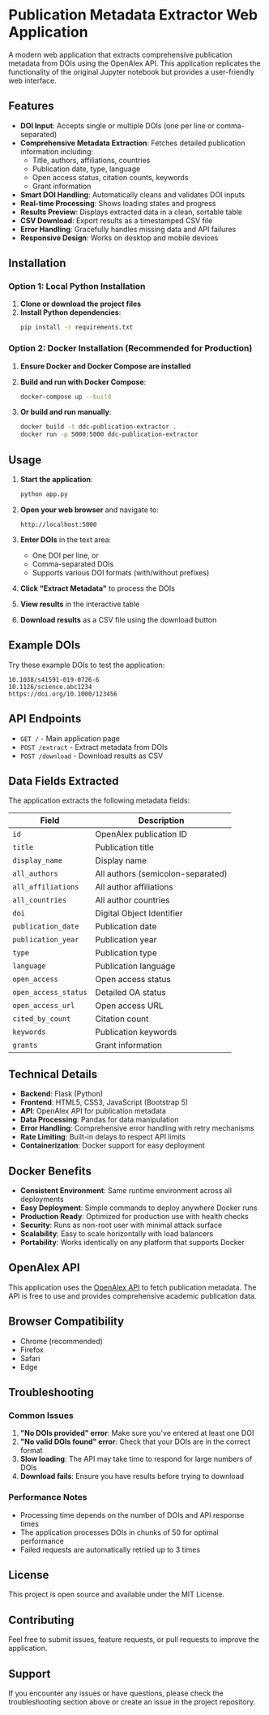 # Publication Metadata Extractor Web Application

A modern web application that extracts comprehensive publication metadata from DOIs using the OpenAlex API. This application replicates the functionality of the original Jupyter notebook but provides a user-friendly web interface.

## Features

- **DOI Input**: Accepts single or multiple DOIs (one per line or comma-separated)
- **Comprehensive Metadata Extraction**: Fetches detailed publication information including:
  - Title, authors, affiliations, countries
  - Publication date, type, language
  - Open access status, citation counts, keywords
  - Grant information
- **Smart DOI Handling**: Automatically cleans and validates DOI inputs
- **Real-time Processing**: Shows loading states and progress
- **Results Preview**: Displays extracted data in a clean, sortable table
- **CSV Download**: Export results as a timestamped CSV file
- **Error Handling**: Gracefully handles missing data and API failures
- **Responsive Design**: Works on desktop and mobile devices

## Installation

### Option 1: Local Python Installation

1. **Clone or download the project files**
2. **Install Python dependencies**:
   ```bash
   pip install -r requirements.txt
   ```

### Option 2: Docker Installation (Recommended for Production)

1. **Ensure Docker and Docker Compose are installed**
2. **Build and run with Docker Compose**:
   ```bash
   docker-compose up --build
   ```

3. **Or build and run manually**:
   ```bash
   docker build -t ddc-publication-extractor .
   docker run -p 5000:5000 ddc-publication-extractor
   ```

## Usage

1. **Start the application**:
   ```bash
   python app.py
   ```

2. **Open your web browser** and navigate to:
   ```
   http://localhost:5000
   ```

3. **Enter DOIs** in the text area:
   - One DOI per line, or
   - Comma-separated DOIs
   - Supports various DOI formats (with/without prefixes)

4. **Click "Extract Metadata"** to process the DOIs

5. **View results** in the interactive table

6. **Download results** as a CSV file using the download button

## Example DOIs

Try these example DOIs to test the application:

```
10.1038/s41591-019-0726-6
10.1126/science.abc1234
https://doi.org/10.1000/123456
```

## API Endpoints

- `GET /` - Main application page
- `POST /extract` - Extract metadata from DOIs
- `POST /download` - Download results as CSV

## Data Fields Extracted

The application extracts the following metadata fields:

| Field | Description |
|-------|-------------|
| `id` | OpenAlex publication ID |
| `title` | Publication title |
| `display_name` | Display name |
| `all_authors` | All authors (semicolon-separated) |
| `all_affiliations` | All author affiliations |
| `all_countries` | All author countries |
| `doi` | Digital Object Identifier |
| `publication_date` | Publication date |
| `publication_year` | Publication year |
| `type` | Publication type |
| `language` | Publication language |
| `open_access` | Open access status |
| `open_access_status` | Detailed OA status |
| `open_access_url` | Open access URL |
| `cited_by_count` | Citation count |
| `keywords` | Publication keywords |
| `grants` | Grant information |

## Technical Details

- **Backend**: Flask (Python)
- **Frontend**: HTML5, CSS3, JavaScript (Bootstrap 5)
- **API**: OpenAlex API for publication metadata
- **Data Processing**: Pandas for data manipulation
- **Error Handling**: Comprehensive error handling with retry mechanisms
- **Rate Limiting**: Built-in delays to respect API limits
- **Containerization**: Docker support for easy deployment

## Docker Benefits

- **Consistent Environment**: Same runtime environment across all deployments
- **Easy Deployment**: Simple commands to deploy anywhere Docker runs
- **Production Ready**: Optimized for production use with health checks
- **Security**: Runs as non-root user with minimal attack surface
- **Scalability**: Easy to scale horizontally with load balancers
- **Portability**: Works identically on any platform that supports Docker

## OpenAlex API

This application uses the [OpenAlex API](https://docs.openalex.org/) to fetch publication metadata. The API is free to use and provides comprehensive academic publication data.

## Browser Compatibility

- Chrome (recommended)
- Firefox
- Safari
- Edge

## Troubleshooting

### Common Issues

1. **"No DOIs provided" error**: Make sure you've entered at least one DOI
2. **"No valid DOIs found" error**: Check that your DOIs are in the correct format
3. **Slow loading**: The API may take time to respond for large numbers of DOIs
4. **Download fails**: Ensure you have results before trying to download

### Performance Notes

- Processing time depends on the number of DOIs and API response times
- The application processes DOIs in chunks of 50 for optimal performance
- Failed requests are automatically retried up to 3 times

## License

This project is open source and available under the MIT License.

## Contributing

Feel free to submit issues, feature requests, or pull requests to improve the application.

## Support

If you encounter any issues or have questions, please check the troubleshooting section above or create an issue in the project repository.
